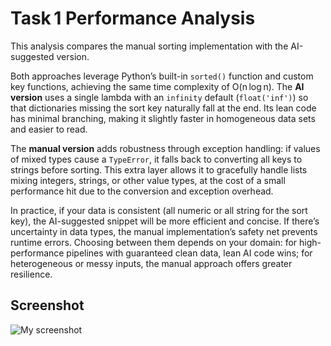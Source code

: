# Task 1 Performance Analysis

This analysis compares the manual sorting implementation with the AI-suggested version.

Both approaches leverage Python’s built-in `sorted()` function and custom key functions, achieving the same time complexity of O(n log n). The **AI version** uses a single lambda with an `infinity` default (`float('inf')`) so that dictionaries missing the sort key naturally fall at the end. Its lean code has minimal branching, making it slightly faster in homogeneous data sets and easier to read.

The **manual version** adds robustness through exception handling: if values of mixed types cause a `TypeError`, it falls back to converting all keys to strings before sorting. This extra layer allows it to gracefully handle lists mixing integers, strings, or other value types, at the cost of a small performance hit due to the conversion and exception overhead.

In practice, if your data is consistent (all numeric or all string for the sort key), the AI-suggested snippet will be more efficient and concise. If there’s uncertainty in data types, the manual implementation’s safety net prevents runtime errors. Choosing between them depends on your domain: for high-performance pipelines with guaranteed clean data, lean AI code wins; for heterogeneous or messy inputs, the manual approach offers greater resilience.


## Screenshot

![My screenshot](../src/code_completion/manual_vs_ai.png)
